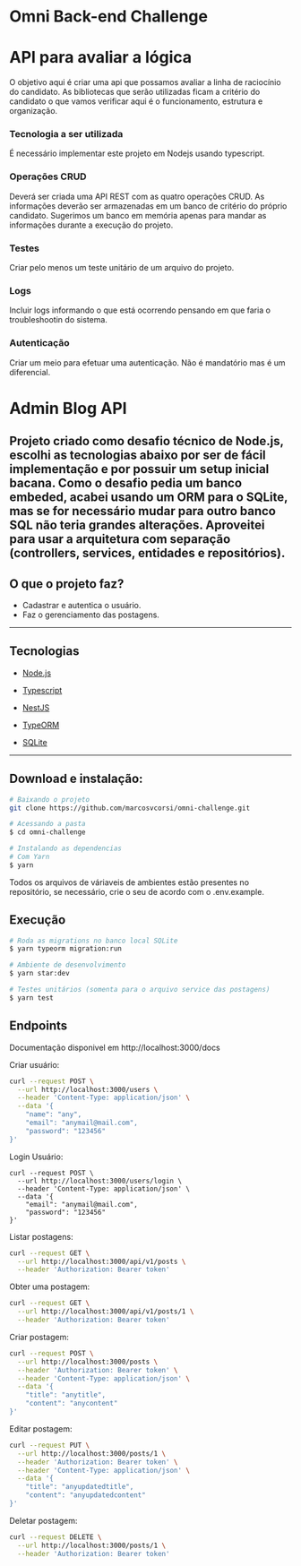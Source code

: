 # Omni Back-end Challenge

# API para avaliar a lógica

O objetivo aqui é criar uma api que possamos avaliar a linha de raciocínio do candidato. As bibliotecas que serão utilizadas ficam a critério do candidato o que vamos verificar aqui é o funcionamento, estrutura e organização.

### Tecnologia a ser utilizada
É necessário implementar este projeto em Nodejs usando typescript. 

### Operações CRUD
Deverá ser criada uma API REST com as quatro operações CRUD. As informações deverão ser armazenadas em um banco de critério do próprio candidato. Sugerimos um banco em memória apenas para mandar as informações durante a execução do projeto.

### Testes
Criar pelo menos um teste unitário de um arquivo do projeto.

### Logs
Incluir logs informando o que está ocorrendo pensando em que faria o troubleshootin do sistema.

### Autenticação
Criar um meio para efetuar uma autenticação. Não é mandatório mas é um diferencial.

# Admin Blog API

Projeto criado como desafio técnico de Node.js, escolhi as tecnologias abaixo por ser
de fácil implementação e por possuir um setup inicial bacana. Como o desafio pedia um banco embeded, acabei
usando um ORM para o SQLite, mas se for necessário mudar para outro banco SQL não teria grandes alterações. Aproveitei para usar a arquitetura com separação (controllers, services, entidades e repositórios).
---

## O que o projeto faz?

- Cadastrar e autentica o usuário.
- Faz o gerenciamento das postagens.

---

## Tecnologias

- [Node.js](https://nodejs.org/en/)

- [Typescript](https://www.typescriptlang.org/)

- [NestJS](https://docs.nestjs.com/)

- [TypeORM](https://typeorm.io/#/)

- [SQLite](https://www.sqlite.org/index.html)

---

## Download e instalação:

```bash
# Baixando o projeto
git clone https://github.com/marcosvcorsi/omni-challenge.git

# Acessando a pasta
$ cd omni-challenge

# Instalando as dependencias
# Com Yarn
$ yarn
```

Todos os arquivos de váriaveis de ambientes estão presentes no repositório,
se necessário, crie o seu de acordo com o .env.example.

## Execução

```bash
# Roda as migrations no banco local SQLite
$ yarn typeorm migration:run

# Ambiente de desenvolvimento
$ yarn star:dev

# Testes unitários (somenta para o arquivo service das postagens)
$ yarn test
```


## Endpoints
Documentação disponivel em http://localhost:3000/docs

Criar usuário:
```bash
curl --request POST \
  --url http://localhost:3000/users \
  --header 'Content-Type: application/json' \
  --data '{
	"name": "any",
	"email": "anymail@mail.com",
	"password": "123456"
}'
```
Login Usuário:
```
curl --request POST \
  --url http://localhost:3000/users/login \
  --header 'Content-Type: application/json' \
  --data '{
	"email": "anymail@mail.com",
	"password": "123456"
}'
```

Listar postagens:
```bash
curl --request GET \
  --url http://localhost:3000/api/v1/posts \
  --header 'Authorization: Bearer token'
```

Obter uma postagem:
```bash
curl --request GET \
  --url http://localhost:3000/api/v1/posts/1 \
  --header 'Authorization: Bearer token'
```

Criar postagem:
```bash
curl --request POST \
  --url http://localhost:3000/posts \
  --header 'Authorization: Bearer token' \
  --header 'Content-Type: application/json' \
  --data '{
	"title": "anytitle",
	"content": "anycontent"
}'
```

Editar postagem:
```bash
curl --request PUT \
  --url http://localhost:3000/posts/1 \
  --header 'Authorization: Bearer token' \
  --header 'Content-Type: application/json' \
  --data '{
	"title": "anyupdatedtitle",
	"content": "anyupdatedcontent"
}'
```

Deletar postagem:
```bash
curl --request DELETE \
  --url http://localhost:3000/posts/1 \
  --header 'Authorization: Bearer token'
```
